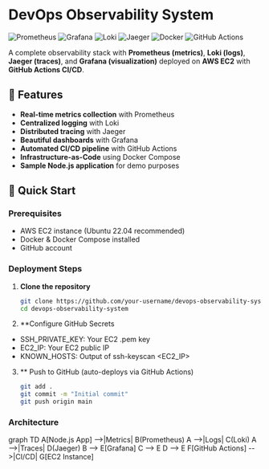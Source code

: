 # DevOps Observability System

![Prometheus](https://img.shields.io/badge/Prometheus-E6522C?style=for-the-badge&logo=Prometheus&logoColor=white)
![Grafana](https://img.shields.io/badge/Grafana-F46800?style=for-the-badge&logo=Grafana&logoColor=white)
![Loki](https://img.shields.io/badge/Loki-2C3E50?style=for-the-badge)
![Jaeger](https://img.shields.io/badge/Jaeger-000000?style=for-the-badge)
![Docker](https://img.shields.io/badge/Docker-2496ED?style=for-the-badge&logo=Docker&logoColor=white)
![GitHub Actions](https://img.shields.io/badge/GitHub_Actions-2088FF?style=for-the-badge&logo=GitHub-Actions&logoColor=white)

A complete observability stack with **Prometheus (metrics)**, **Loki (logs)**, **Jaeger (traces)**, and **Grafana (visualization)** deployed on **AWS EC2** with **GitHub Actions CI/CD**.

## 📌 Features

- **Real-time metrics collection** with Prometheus
- **Centralized logging** with Loki
- **Distributed tracing** with Jaeger
- **Beautiful dashboards** with Grafana
- **Automated CI/CD pipeline** with GitHub Actions
- **Infrastructure-as-Code** using Docker Compose
- **Sample Node.js application** for demo purposes

## 🚀 Quick Start

### Prerequisites
- AWS EC2 instance (Ubuntu 22.04 recommended)
- Docker & Docker Compose installed
- GitHub account

### Deployment Steps

1. **Clone the repository**
   ```bash
   git clone https://github.com/your-username/devops-observability-system.git
   cd devops-observability-system
   ```
2. **Configure GitHub Secrets
- SSH_PRIVATE_KEY: Your EC2 .pem key
- EC2_IP: Your EC2 public IP
- KNOWN_HOSTS: Output of ssh-keyscan <EC2_IP>

3. ** Push to GitHub (auto-deploys via GitHub Actions)
   ```bash
   git add .
   git commit -m "Initial commit"
   git push origin main
   ```
### Architecture

graph TD
    A[Node.js App] -->|Metrics| B(Prometheus)
    A -->|Logs| C(Loki)
    A -->|Traces| D(Jaeger)
    B --> E[Grafana]
    C --> E
    D --> E
    F[GitHub Actions] -->|CI/CD| G[EC2 Instance]

